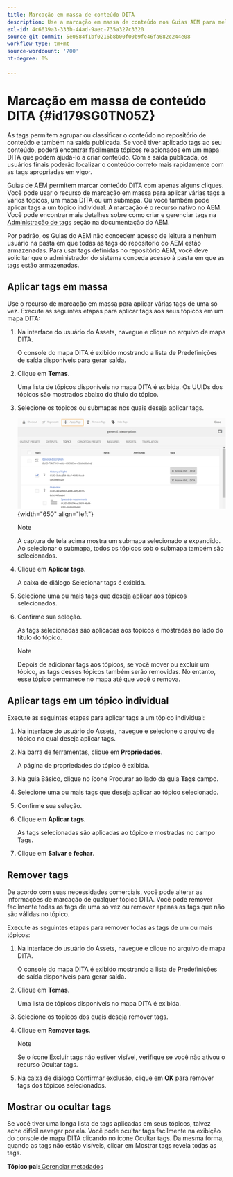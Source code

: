 ```yaml
---
title: Marcação em massa de conteúdo DITA
description: Use a marcação em massa de conteúdo nos Guias AEM para melhorar a descoberta de conteúdo DITA. Saiba como aplicar, remover, mostrar ou ocultar tags em massa em um único ou vários tópicos.
exl-id: 4c6639a3-333b-44ad-9aec-735a327c3320
source-git-commit: 5e0584f1bf0216b8b00f00b9fe46fa682c244e08
workflow-type: tm+mt
source-wordcount: '700'
ht-degree: 0%

---
```


# Marcação em massa de conteúdo DITA {#id179SG0TN05Z}

As tags permitem agrupar ou classificar o conteúdo no repositório de conteúdo e também na saída publicada. Se você tiver aplicado tags ao seu conteúdo, poderá encontrar facilmente tópicos relacionados em um mapa DITA que podem ajudá-lo a criar conteúdo. Com a saída publicada, os usuários finais poderão localizar o conteúdo correto mais rapidamente com as tags apropriadas em vigor.

Guias de AEM permitem marcar conteúdo DITA com apenas alguns cliques. Você pode usar o recurso de marcação em massa para aplicar várias tags a vários tópicos, um mapa DITA ou um submapa. Ou você também pode aplicar tags a um tópico individual. A marcação é o recurso nativo no AEM. Você pode encontrar mais detalhes sobre como criar e gerenciar tags na [Administração de tags](https://experienceleague.adobe.com/docs/experience-manager-cloud-service/sites/authoring/features/tags.html?lang=en) seção na documentação do AEM.

Por padrão, os Guias do AEM não concedem acesso de leitura a nenhum usuário na pasta em que todas as tags do repositório do AEM estão armazenadas. Para usar tags definidas no repositório AEM, você deve solicitar que o administrador do sistema conceda acesso à pasta em que as tags estão armazenadas.

## Aplicar tags em massa

Use o recurso de marcação em massa para aplicar várias tags de uma só vez. Execute as seguintes etapas para aplicar tags aos seus tópicos em um mapa DITA:

1. Na interface do usuário do Assets, navegue e clique no arquivo de mapa DITA.

   O console do mapa DITA é exibido mostrando a lista de Predefinições de saída disponíveis para gerar saída.

1. Clique em **Temas**.

   Uma lista de tópicos disponíveis no mapa DITA é exibida. Os UUIDs dos tópicos são mostrados abaixo do título do tópico.

1. Selecione os tópicos ou submapas nos quais deseja aplicar tags.

   ![](images/apply-tags-uuid.png){width="650" align="left"}


   >[!NOTE]
   >
   > A captura de tela acima mostra um submapa selecionado e expandido. Ao selecionar o submapa, todos os tópicos sob o submapa também são selecionados.

1. Clique em **Aplicar tags**.

   A caixa de diálogo Selecionar tags é exibida.

1. Selecione uma ou mais tags que deseja aplicar aos tópicos selecionados.

1. Confirme sua seleção.

   As tags selecionadas são aplicadas aos tópicos e mostradas ao lado do título do tópico.

   >[!NOTE]
   >
   > Depois de adicionar tags aos tópicos, se você mover ou excluir um tópico, as tags desses tópicos também serão removidas. No entanto, esse tópico permanece no mapa até que você o remova.


## Aplicar tags em um tópico individual

Execute as seguintes etapas para aplicar tags a um tópico individual:

1. Na interface do usuário do Assets, navegue e selecione o arquivo de tópico no qual deseja aplicar tags.

1. Na barra de ferramentas, clique em **Propriedades**.

   A página de propriedades do tópico é exibida.

1. Na guia Básico, clique no ícone Procurar ao lado da guia **Tags** campo.

1. Selecione uma ou mais tags que deseja aplicar ao tópico selecionado.

1. Confirme sua seleção.

1. Clique em **Aplicar tags**.

   As tags selecionadas são aplicadas ao tópico e mostradas no campo Tags.

1. Clique em **Salvar e fechar**.


## Remover tags

De acordo com suas necessidades comerciais, você pode alterar as informações de marcação de qualquer tópico DITA. Você pode remover facilmente todas as tags de uma só vez ou remover apenas as tags que não são válidas no tópico.

Execute as seguintes etapas para remover todas as tags de um ou mais tópicos:

1. Na interface do usuário do Assets, navegue e clique no arquivo de mapa DITA.

   O console do mapa DITA é exibido mostrando a lista de Predefinições de saída disponíveis para gerar saída.

1. Clique em **Temas**.

   Uma lista de tópicos disponíveis no mapa DITA é exibida.

1. Selecione os tópicos dos quais deseja remover tags.

1. Clique em **Remover tags**.

   >[!NOTE]
   >
   > Se o ícone Excluir tags não estiver visível, verifique se você não ativou o recurso Ocultar tags.

1. Na caixa de diálogo Confirmar exclusão, clique em **OK** para remover tags dos tópicos selecionados.


## Mostrar ou ocultar tags

Se você tiver uma longa lista de tags aplicadas em seus tópicos, talvez ache difícil navegar por ela. Você pode ocultar tags facilmente na exibição do console de mapa DITA clicando no ícone Ocultar tags. Da mesma forma, quando as tags não estão visíveis, clicar em Mostrar tags revela todas as tags.

**Tópico pai:**[ Gerenciar metadados](manage-metadata.md)
